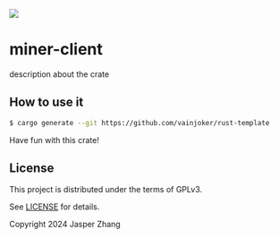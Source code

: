![](https://github.com/vainjoker/rust-template/workflows/build/badge.svg)

# miner-client

description about the crate

## How to use it

```bash
$ cargo generate --git https://github.com/vainjoker/rust-template
```

Have fun with this crate!

## License

This project is distributed under the terms of GPLv3.

See [LICENSE](LICENSE) for details.

Copyright 2024 Jasper Zhang
